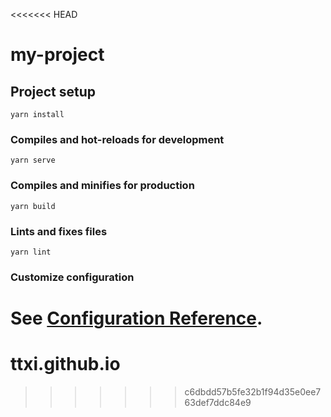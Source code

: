 <<<<<<< HEAD
# my-project

## Project setup
```
yarn install
```

### Compiles and hot-reloads for development
```
yarn serve
```

### Compiles and minifies for production
```
yarn build
```

### Lints and fixes files
```
yarn lint
```

### Customize configuration
See [Configuration Reference](https://cli.vuejs.org/config/).
=======
# ttxi.github.io
>>>>>>> c6dbdd57b5fe32b1f94d35e0ee763def7ddc84e9
